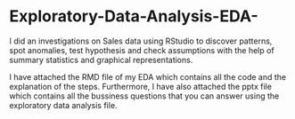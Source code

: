 # Exploratory-Data-Analysis-EDA-
I did an investigations on Sales data using RStudio to discover patterns, spot anomalies, test hypothesis and check assumptions with the help of summary statistics and graphical representations.

I have attached the RMD file of my EDA which contains all the code and the explanation of the steps. Furthermore, I have also attached the pptx file which contains all the bussiness questions that you can answer using the exploratory data analysis file.

